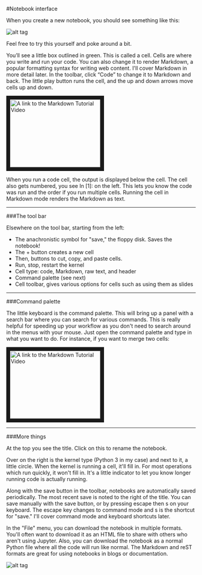 #Notebook interface

When you create a new notebook, you should see something like this:

![alt tag](https://d17h27t6h515a5.cloudfront.net/topher/2016/November/5819039f_new-notebook/new-notebook.png)

Feel free to try this yourself and poke around a bit.

You’ll see a little box outlined in green. This is called a cell. Cells are where you write and run your code. You can also change it to render Markdown, a popular formatting syntax for writing web content. I'll cover Markdown in more detail later. In the toolbar, click “Code” to change it to Markdown and back. The little play button runs the cell, and the up and down arrows move cells up and down.

<a href="https://s3.amazonaws.com/content.udacity-data.com/courses/ud1111/notebook+interface.mp4" target="_blank"><img src="http://img.youtube.com/vi/6A5EpqqDOdk/0.jpg" alt="A link to the Markdown Tutorial Video" width="240" height="180" border="10" /></a>

When you run a code cell, the output is displayed below the cell. The cell also gets numbered, you see In [1]: on the left. This lets you know the code was run and the order if you run multiple cells. Running the cell in Markdown mode renders the Markdown as text.

***

###The tool bar

Elsewhere on the tool bar, starting from the left:

- The anachronistic symbol for "save," the floppy disk. Saves the notebook!
- The + button creates a new cell
- Then, buttons to cut, copy, and paste cells.
- Run, stop, restart the kernel
- Cell type: code, Markdown, raw text, and header
- Command palette (see next)
- Cell toolbar, gives various options for cells such as using them as slides

***

###Command palette

The little keyboard is the command palette. This will bring up a panel with a search bar where you can search for various commands. This is really helpful for speeding up your workflow as you don't need to search around in the menus with your mouse. Just open the command palette and type in what you want to do. For instance, if you want to merge two cells:

<a href="https://s3.amazonaws.com/content.udacity-data.com/courses/ud1111/command+palette.mp4" target="_blank"><img src="http://img.youtube.com/vi/6A5EpqqDOdk/0.jpg" alt="A link to the Markdown Tutorial Video" width="240" height="180" border="10" /></a>

***

###More things

At the top you see the title. Click on this to rename the notebook.

Over on the right is the kernel type (Python 3 in my case) and next to it, a little circle. When the kernel is running a cell, it'll fill in. For most operations which run quickly, it won't fill in. It's a little indicator to let you know longer running code is actually running.

Along with the save button in the toolbar, notebooks are automatically saved periodically. The most recent save is noted to the right of the title. You can save manually with the save button, or by pressing escape then s on your keyboard. The escape key changes to command mode and s is the shortcut for "save." I'll cover command mode and keyboard shortcuts later.

In the "File" menu, you can download the notebook in multiple formats. You'll often want to download it as an HTML file to share with others who aren't using Jupyter. Also, you can download the notebook as a normal Python file where all the code will run like normal. The Markdown and reST formats are great for using notebooks in blogs or documentation.

![alt tag](https://d17h27t6h515a5.cloudfront.net/topher/2016/December/58473c56_notebook-download/notebook-download.png)
